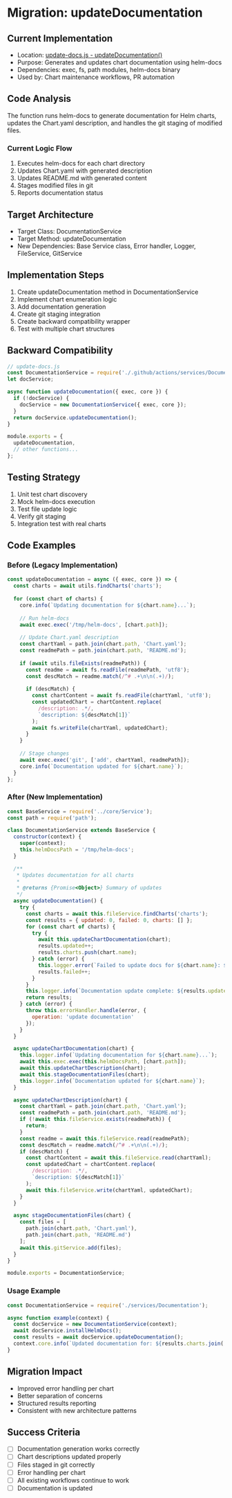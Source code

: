 # Migration: updateDocumentation

## Current Implementation
- Location: [update-docs.js - updateDocumentation()](https://github.com/fluxcd/charts/blob/main/.github/scripts/update-docs.js#L47-L79)
- Purpose: Generates and updates chart documentation using helm-docs
- Dependencies: exec, fs, path modules, helm-docs binary
- Used by: Chart maintenance workflows, PR automation

## Code Analysis
The function runs helm-docs to generate documentation for Helm charts, updates the Chart.yaml description, and handles the git staging of modified files.

### Current Logic Flow
1. Executes helm-docs for each chart directory
2. Updates Chart.yaml with generated description
3. Updates README.md with generated content
4. Stages modified files in git
5. Reports documentation status

## Target Architecture
- Target Class: DocumentationService
- Target Method: updateDocumentation
- New Dependencies: Base Service class, Error handler, Logger, FileService, GitService

## Implementation Steps
1. Create updateDocumentation method in DocumentationService
2. Implement chart enumeration logic
3. Add documentation generation
4. Create git staging integration
5. Create backward compatibility wrapper
6. Test with multiple chart structures

## Backward Compatibility
```javascript
// update-docs.js
const DocumentationService = require('./.github/actions/services/Documentation');
let docService;

async function updateDocumentation({ exec, core }) {
  if (!docService) {
    docService = new DocumentationService({ exec, core });
  }
  return docService.updateDocumentation();
}

module.exports = {
  updateDocumentation,
  // other functions...
};
```

## Testing Strategy
1. Unit test chart discovery
2. Mock helm-docs execution
3. Test file update logic
4. Verify git staging
5. Integration test with real charts

## Code Examples

### Before (Legacy Implementation)
```javascript
const updateDocumentation = async ({ exec, core }) => {
  const charts = await utils.findCharts('charts');
  
  for (const chart of charts) {
    core.info(`Updating documentation for ${chart.name}...`);
    
    // Run helm-docs
    await exec.exec('/tmp/helm-docs', [chart.path]);
    
    // Update Chart.yaml description
    const chartYaml = path.join(chart.path, 'Chart.yaml');
    const readmePath = path.join(chart.path, 'README.md');
    
    if (await utils.fileExists(readmePath)) {
      const readme = await fs.readFile(readmePath, 'utf8');
      const descMatch = readme.match(/^# .+\n\n(.+)/);
      
      if (descMatch) {
        const chartContent = await fs.readFile(chartYaml, 'utf8');
        const updatedChart = chartContent.replace(
          /description: .*/,
          `description: ${descMatch[1]}`
        );
        await fs.writeFile(chartYaml, updatedChart);
      }
    }
    
    // Stage changes
    await exec.exec('git', ['add', chartYaml, readmePath]);
    core.info(`Documentation updated for ${chart.name}`);
  }
};
```

### After (New Implementation)
```javascript
const BaseService = require('../core/Service');
const path = require('path');

class DocumentationService extends BaseService {
  constructor(context) {
    super(context);
    this.helmDocsPath = '/tmp/helm-docs';
  }

  /**
   * Updates documentation for all charts
   * 
   * @returns {Promise<Object>} Summary of updates
   */
  async updateDocumentation() {
    try {
      const charts = await this.fileService.findCharts('charts');
      const results = { updated: 0, failed: 0, charts: [] };
      for (const chart of charts) {
        try {
          await this.updateChartDocumentation(chart);
          results.updated++;
          results.charts.push(chart.name);
        } catch (error) {
          this.logger.error(`Failed to update docs for ${chart.name}: ${error.message}`);
          results.failed++;
        }
      }
      this.logger.info(`Documentation update complete: ${results.updated} updated, ${results.failed} failed`);
      return results;
    } catch (error) {
      throw this.errorHandler.handle(error, {
        operation: 'update documentation'
      });
    }
  }

  async updateChartDocumentation(chart) {
    this.logger.info(`Updating documentation for ${chart.name}...`);
    await this.exec.exec(this.helmDocsPath, [chart.path]);
    await this.updateChartDescription(chart);
    await this.stageDocumentationFiles(chart);
    this.logger.info(`Documentation updated for ${chart.name}`);
  }

  async updateChartDescription(chart) {
    const chartYaml = path.join(chart.path, 'Chart.yaml');
    const readmePath = path.join(chart.path, 'README.md');
    if (!await this.fileService.exists(readmePath)) {
      return;
    }
    const readme = await this.fileService.read(readmePath);
    const descMatch = readme.match(/^# .+\n\n(.+)/);
    if (descMatch) {
      const chartContent = await this.fileService.read(chartYaml);
      const updatedChart = chartContent.replace(
        /description: .*/,
        `description: ${descMatch[1]}`
      );
      await this.fileService.write(chartYaml, updatedChart);
    }
  }

  async stageDocumentationFiles(chart) {
    const files = [
      path.join(chart.path, 'Chart.yaml'),
      path.join(chart.path, 'README.md')
    ];
    await this.gitService.add(files);
  }
}

module.exports = DocumentationService;
```

### Usage Example
```javascript
const DocumentationService = require('./services/Documentation');

async function example(context) {
  const docService = new DocumentationService(context);
  await docService.installHelmDocs();
  const results = await docService.updateDocumentation();
  context.core.info(`Updated documentation for: ${results.charts.join(', ')}`);
}
```

## Migration Impact
- Improved error handling per chart
- Better separation of concerns
- Structured results reporting
- Consistent with new architecture patterns

## Success Criteria
- [ ] Documentation generation works correctly
- [ ] Chart descriptions updated properly
- [ ] Files staged in git correctly
- [ ] Error handling per chart
- [ ] All existing workflows continue to work
- [ ] Documentation is updated
